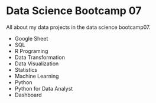 # Data Science Bootcamp 07
All about my data projects in the data science bootcamp07.

- Google Sheet
- SQL
- R Programing
- Data Transformation
- Data Visualization
- Statistics
- Machine Learning
- Python
- Python for Data Analyst
- Dashboard
